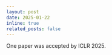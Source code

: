 ```yaml
---
layout: post
date: 2025-01-22
inline: true
related_posts: false
---
```


One paper was accepted by ICLR 2025.
